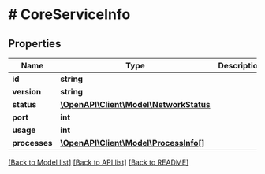 # # CoreServiceInfo

## Properties

Name | Type | Description | Notes
------------ | ------------- | ------------- | -------------
**id** | **string** |  |
**version** | **string** |  | [optional]
**status** | [**\OpenAPI\Client\Model\NetworkStatus**](NetworkStatus.md) |  |
**port** | **int** |  |
**usage** | **int** |  |
**processes** | [**\OpenAPI\Client\Model\ProcessInfo[]**](ProcessInfo.md) |  | [optional]

[[Back to Model list]](../../README.md#models) [[Back to API list]](../../README.md#endpoints) [[Back to README]](../../README.md)
